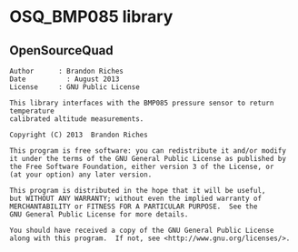 OSQ_BMP085 library  
==================
OpenSourceQuad  
--------------  

	Author		: Brandon Riches  
	Date		  : August 2013  
	License		: GNU Public License    

	This library interfaces with the BMP085 pressure sensor to return temperature  
	calibrated altitude measurements.  
  
	Copyright (C) 2013  Brandon Riches  

    This program is free software: you can redistribute it and/or modify  
    it under the terms of the GNU General Public License as published by  
    the Free Software Foundation, either version 3 of the License, or  
    (at your option) any later version.  

    This program is distributed in the hope that it will be useful,  
    but WITHOUT ANY WARRANTY; without even the implied warranty of  
    MERCHANTABILITY or FITNESS FOR A PARTICULAR PURPOSE.  See the  
    GNU General Public License for more details.  

    You should have received a copy of the GNU General Public License  
    along with this program.  If not, see <http://www.gnu.org/licenses/>.  

